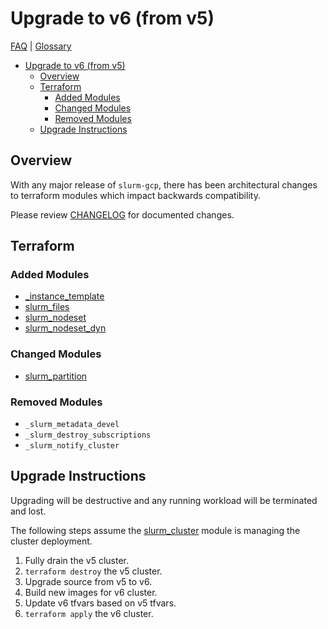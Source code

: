 # Upgrade to v6 (from v5)

[FAQ](./faq.md) | [Glossary](./glossary.md)

<!-- mdformat-toc start --slug=github --no-anchors --maxlevel=6 --minlevel=1 -->

- [Upgrade to v6 (from v5)](#upgrade-to-v6-from-v5)
  - [Overview](#overview)
  - [Terraform](#terraform)
    - [Added Modules](#added-modules)
    - [Changed Modules](#changed-modules)
    - [Removed Modules](#removed-modules)
  - [Upgrade Instructions](#upgrade-instructions)

<!-- mdformat-toc end -->

## Overview

With any major release of `slurm-gcp`, there has been architectural changes to
terraform modules which impact backwards compatibility.

Please review [CHANGELOG](../CHANGELOG.md) for documented changes.

## Terraform

### Added Modules

- [\_instance_template](../terraform/slurm_cluster/modules/_instance_template/README_TF.md)
- [slurm_files](../terraform/slurm_cluster/modules/slurm_files/README_TF.md)
- [slurm_nodeset](../terraform/slurm_cluster/modules/slurm_nodeset/README_TF.md)
- [slurm_nodeset_dyn](../terraform/slurm_cluster/modules/slurm_nodeset_dyn/README_TF.md)

### Changed Modules

- [slurm_partition](../terraform/slurm_cluster/modules/slurm_partition/README_TF.md)

### Removed Modules

- `_slurm_metadata_devel`
- `_slurm_destroy_subscriptions`
- `_slurm_notify_cluster`

## Upgrade Instructions

Upgrading will be destructive and any running workload will be terminated and
lost.

The following steps assume the
[slurm_cluster](../terraform/slurm_cluster/README_TF.md) module is managing the
cluster deployment.

1. Fully drain the v5 cluster.
1. `terraform destroy` the v5 cluster.
1. Upgrade source from v5 to v6.
1. Build new images for v6 cluster.
1. Update v6 tfvars based on v5 tfvars.
1. `terraform apply` the v6 cluster.
